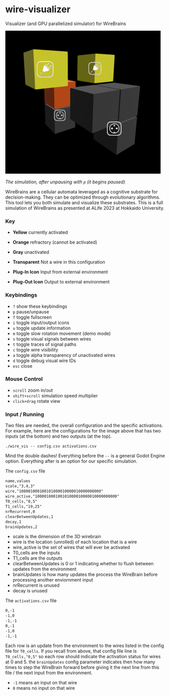 # wire-visualizer
Visualizer (and GPU parallelized simulator) for WireBrains

![asdf](.readme/screenshot.png)

*The simulation, after unpausing with `p` (it begins paused)*

WireBrains are a cellular automata leveraged as a cognitive substrate for decision-making. They can be optimized through evolutionary algorithms. This tool lets you both simulate and visualize these substrates. This is a full simulation of WireBrains as presented at ALife 2023 at Hokkaido University.

### Key

* **Yellow** currently activated
* **Orange** refractory (cannot be activated)
* **Gray** unactivated
* **Transparent** Not a wire in this configuration

* **Plug-In Icon** Input from external environment
* **Plug-Out Icon** Output to external environment

### Keybindings

* `?` show these keybindings
* `p` pause/unpause
* `f` toggle fullscreen
* `i` toggle input/output icons
* `u` toggle update information
* `m` toggle slow rotation movement (demo mode)
* `s` toggle visual signals between wires
* `t` toggle traces of signal paths
* `c` toggle wire visibility
* `a` toggle alpha transparency of unactivated wires
* `d` toggle debug visual wire IDs
* `esc` close

### Mouse Control

* `scroll` zoom in/out
* `shift+scroll` simulation speed multiplier
* `click+drag` rotate view

### Input / Running

Two files are needed, the overall configuration and the specific activations. For example, here are the configurations for the image above that has two inputs (at the bottom) and two outputs (at the top).

```
./wire_vis -- config.csv activations.csv
```

Mind the double dashes! Everything before the `--` is a general Godot Engine option. Everything after is an option for our specific simulation.

The `config.csv` file

```
name,values
scale,"3,4,3"
wire,"100001000100101000010000010000000000"
wire_active,"100001000100101000010000010000000000"
T0_cells,"0,5"
T1_cells,"19,25"
nrRecurrent,0
clearBetweenUpdates,1
decay,1
brainUpdates,2
```

* scale is the dimension of the 3D wirebrain
* wire is the location (unrolled) of each location that is a wire
* wire_active is the set of wires that will ever be activated
* T0_cells are the inputs
* T1_cells are the outputs
* clearBetweenUpdates is 0 or 1 indicating whether to flush between updates from the environment
* brainUpdates is how many updates the process the WireBrain before processing another enviornment input
* nrRecurrent is unused
* decay is unused

The `activations.csv` file

```
0,-1
-1,0
-1,-1
0,-1
-1,0
-1,-1
```

Each row is an update from the environment to the wires listed in the config file for `T0_cells`. If you recall from above, that config file line is `T0_cells,"0,5"` so each row should indicate the activation status for wires at 0 and 5. the `brainUpdates` config parameter indicates then how many times to step the WireBrain forward before giving it the next line from this file / the next input from the environment.
* `-1` means an input on that wire
* `0` means no input on that wire
